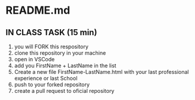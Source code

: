 # README.md

## IN CLASS TASK (15 min)

1) you will FORK this respository
2) clone this repository in your machine
3) open in VSCode
4) add you FirstName + LastName in the list
5) Create a new file FirstName-LastName.html with your last professional experience or last School
6) push to your forked repository
7) create a pull request to oficial repository
